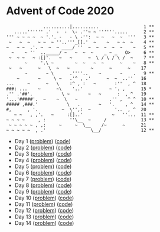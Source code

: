 # Advent of Code 2020

```
              ..........|..........                 1 **
   .....'''''' .'  -  -  \- .''~ ~ ''''''.....      2 **
''' ~ ~ ~ ~  ~ '.'. -   - \ -'':  ~ ~   ~  ~  '''   3 **
 ~   ~  ~   ~ ~  ~ ''..'''_[].'  ~    ~   ~ ~  ~    4 **
~   ~ ~  .'. ~  ~  ~ ____/ ''  ~  ~  ~  ~  ~    ~   5 **
  ~    ~ ''  .._____/ ~   ~  ~  ~    _ ~ _   O>     6 **
 ~  ~ ~   ~ :[]'.   ~   ~      ~  \ / \ / \ /  ~    7 **
       ~     '.\ ~        ~  ~   ~  ~      ~    ~   8 **
 ~   ~      ~   \  ~   ~        ~      ~      ~    17 
       ~       ~ \      .''''..    ~       ~    .   9 **
    ~       ~     \ ~   .'^ , .'      ~  ~  ..''   16
...     ~      ~   \    :^ , :   ~       :''  , ^  18
###: ...    ~      ~\    '..'          ~ '. ,      15 *
.'' .'##'.           \ ~       ~   ~      :  , ^   19
'...'#####'.  ~    ~  \   ~            .'' ,  ^ ^  10 **
##### ,###.'           \   .       ~   '.    , ^   14 **
#,      , '.         ~  \'',:  ~         '..  , ^  20
   ~ ~   , ,'.   ~     :[]..'           ~   ''...  11 **
~ ~ ~ ~     , :         ''\__  ~     /             13 **
 ~ ~ ~ ~ ~ , ,:     ~     ~  \__    /~      ~      21
~ ~ ~ ~ ~  , .'                 \__/               12 **
```

- Day 1 ([problem](day1.md)) ([code](day1.js))
- Day 2 ([problem](day2.md)) ([code](day2.js))
- Day 3 ([problem](day3.md)) ([code](day3.js))
- Day 4 ([problem](day4.md)) ([code](day4.js))
- Day 5 ([problem](day5.md)) ([code](day5.js))
- Day 6 ([problem](day6.md)) ([code](day6.js))
- Day 7 ([problem](day7.md)) ([code](day7.js))
- Day 8 ([problem](day8.md)) ([code](day8.js))
- Day 9 ([problem](day9.md)) ([code](day9.js))
- Day 10 ([problem](day10.md)) ([code](day10.js))
- Day 11 ([problem](day11.md)) ([code](day11.js))
- Day 12 ([problem](day12.md)) ([code](day12.js))
- Day 13 ([problem](day13.md)) ([code](day13.js))
- Day 14 ([problem](day14.md)) ([code](day14.js))